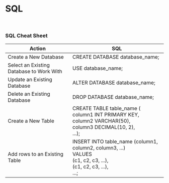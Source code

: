 # SQL

<br>

### SQL Cheat Sheet

| Action | SQL |
|-|-|
| Create a New Database | CREATE DATABASE database_name; |
| Select an Existing Database to Work With | USE database_name; |
| Update an Existing Database | ALTER DATABASE database_name; |
| Delete an Existing Database | DROP DATABASE database_name; |
| Create a New Table | CREATE TABLE table_name (<br>column1 INT PRIMARY KEY, <br>column2 VARCHAR(50), <br>column3 DECIMAL(10, 2), <br>...); |
| Add rows to an Existing Table | INSERT INTO table_name (column1, column2, column3, ...) <br>VALUES <br>(c1, c2, c3, ...), <br>(c1, c2, c3, ...), <br>...; |



